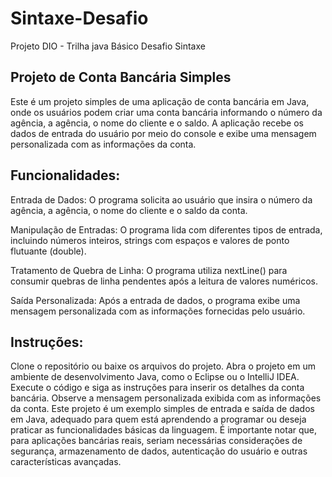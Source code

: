 # Sintaxe-Desafio
Projeto DIO - Trilha java Básico Desafio Sintaxe

## Projeto de Conta Bancária Simples

Este é um projeto simples de uma aplicação de conta bancária em Java, onde os usuários podem criar uma conta bancária informando o número da agência, a agência, o nome do cliente e o saldo. A aplicação recebe os dados de entrada do usuário por meio do console e exibe uma mensagem personalizada com as informações da conta.

## Funcionalidades:

Entrada de Dados: O programa solicita ao usuário que insira o número da agência, a agência, o nome do cliente e o saldo da conta.

Manipulação de Entradas: O programa lida com diferentes tipos de entrada, incluindo números inteiros, strings com espaços e valores de ponto flutuante (double).

Tratamento de Quebra de Linha: O programa utiliza nextLine() para consumir quebras de linha pendentes após a leitura de valores numéricos.

Saída Personalizada: Após a entrada de dados, o programa exibe uma mensagem personalizada com as informações fornecidas pelo usuário.

## Instruções:

Clone o repositório ou baixe os arquivos do projeto.
Abra o projeto em um ambiente de desenvolvimento Java, como o Eclipse ou o IntelliJ IDEA.
Execute o código e siga as instruções para inserir os detalhes da conta bancária.
Observe a mensagem personalizada exibida com as informações da conta.
Este projeto é um exemplo simples de entrada e saída de dados em Java, adequado para quem está aprendendo a programar ou deseja praticar as funcionalidades básicas da linguagem. É importante notar que, para aplicações bancárias reais, seriam necessárias considerações de segurança, armazenamento de dados, autenticação do usuário e outras características avançadas.
